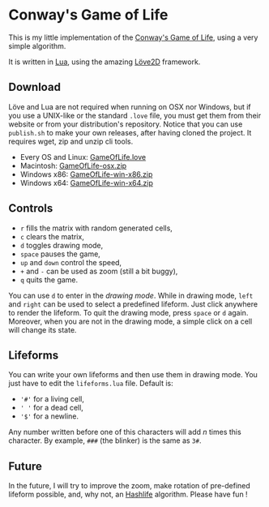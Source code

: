 Conway's Game of Life
=====================

This is my little implementation of the [Conway's Game of Life](http://en.wikipedia.org/wiki/Conway%27s_Game_of_Life), using a very simple algorithm.

It is written in [Lua](http://www.lua.org), using the amazing [Löve2D](https://love2d.org) framework.


## Download

Löve and Lua are not required when running on OSX nor Windows, but if you use a UNIX-like or the standard `.love` file, you must get them from their website or from your distribution's repository.
Notice that you can use `publish.sh` to make your own releases, after having cloned the project. It requires wget, zip and unzip cli tools.

* Every OS and Linux: [GameOfLife.love](https://dl.dropboxusercontent.com/u/30919824/GameOfLife/GameOfLife.love)
* Macintosh:          [GameOfLife-osx.zip](https://dl.dropboxusercontent.com/u/30919824/GameOfLife/GameOfLife-osx.zip)
* Windows x86:        [GameOfLife-win-x86.zip](https://dl.dropboxusercontent.com/u/30919824/GameOfLife/GameOfLife-win-x86.zip)
* Windows x64:        [GameOfLife-win-x64.zip](https://dl.dropboxusercontent.com/u/30919824/GameOfLife/GameOfLife-win-x64.zip)


## Controls

* `r` fills the matrix with random generated cells,
* `c` clears the matrix,
* `d` toggles drawing mode,
* `space` pauses the game,
* `up` and `down` control the speed,
* `+` and `-` can be used as zoom (still a bit buggy),
* `q` quits the game.

You can use `d` to enter in the _drawing mode_. While in drawing mode, `left` and `right` can be used to select a predefined lifeform.
Just click anywhere to render the lifeform. To quit the drawing mode, press `space` or `d` again.
Moreover, when you are not in the drawing mode, a simple click on a cell will change its state.


## Lifeforms

You can write your own lifeforms and then use them in drawing mode. You just have to edit the `lifeforms.lua` file. Default is:
* `'#'` for a living cell,
* `' '` for a dead cell,
* `'$'` for a newline.

Any number written before one of this characters will add _n_ times this character.
By example, `###` (the blinker) is the same as `3#`.

## Future

In the future, I will try to improve the zoom, make rotation of pre-defined lifeform possible, and, why not, an [Hashlife](http://en.wikipedia.org/wiki/Hashlife) algorithm.
Please have fun !
